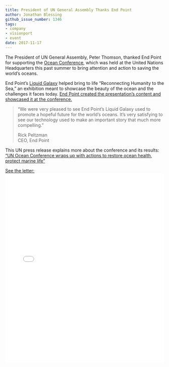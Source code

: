 ```yaml
---
title: President of UN General Assembly Thanks End Point
author: Jonathan Blessing
github_issue_number: 1346
tags:
- company
- visionport
- event
date: 2017-11-17
---
```


The President of UN General Assembly, Peter Thomson, thanked End Point for supporting the [Ocean Conference](https://oceanconference.un.org/), which was held at the United Nations Headquarters this past summer to bring attention and action to saving the world’s oceans.

End Point’s [Liquid Galaxy](https://www.visionport.com/) helped bring to life “Reconnecting Humanity to the Sea,” an exhibition meant to showcase the beauty of the ocean and the challenges it faces today. [End Point created the presentation’s content and showcased it at the conference.](/blog/2017/06/liquid-galaxy-at-ocean-conference/)

> “We were very pleased to see End Point’s Liquid Galaxy used to promote a hopeful future for the world’s oceans.  It’s very satisfying to see our technology used to make an important story that much more compelling.”
>
> Rick Peltzman  
> CEO, End Point

This UN press release explains more about the conference and its results:  
[“UN Ocean Conference wraps up with actions to restore ocean health, protect marine life”](https://www.un.org/apps/news/story.asp?NewsID=56947)

[See the letter:](/blog/2017/11/president-of-the-un-general-assembly/letter.pdf)
<embed src="/blog/2017/11/president-of-the-un-general-assembly/letter.pdf" style="width: 100%; height: 600px;" />
